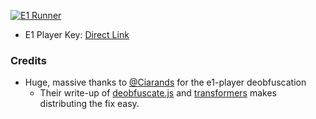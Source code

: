 [![E1 Runner](https://github.com/JustArion/keys/actions/workflows/e1-player_runner.yml/badge.svg)](https://github.com/JustArion/keys/actions/workflows/e1-player_runner.yml)
- E1 Player Key: [Direct Link](https://justarion.github.io/keys/src/e1-player/data/decryption_key)


### Credits
- Huge, massive thanks to [@Ciarands](https://github.com/Ciarands) for the e1-player deobfuscation
    - Their write-up of [deobfuscate.js](/src/e1-player/deobfuscate.js) and [transformers](/src/e1-player/transformers/) makes distributing the fix easy.